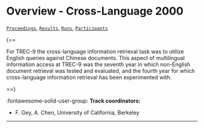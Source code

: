 # Overview - Cross-Language 2000

[`Proceedings`](./proceedings.md), [`Results`](./results.md), [`Runs`](./runs.md), [`Participants`](./participants.md)

{==

For TREC-9 the cross-language information retrieval task was to utilize English queries against Chinese documents. This aspect of multilingual information access at TREC-9 was the seventh year in which non-English document retrieval was tested and evaluated, and the fourth year for which cross-language information retrieval has been experimented with.

==}

:fontawesome-solid-user-group: **Track coordinators:**

- F. Gey, A. Chen, University of California, Berkeley 



---

